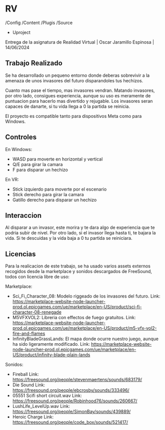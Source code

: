 # RV

/Config
/Content
/Plugis
/Source
* Uproject

Entrega de la asignatura de Realidad Virtual |
Oscar Jaramillo Espinosa |
14/06/2024


Trabajo Realizado
------------------------------------------------------
Se ha desarrollado un pequeno entorno donde deberas sobrevivir a la amenaza de unos invasores del futuro disparandoles tus hechizos. 

Cuanto mas pase el tiempo, mas invasores vendran. Matando invasores, por otro lado, consigues experiencia, aunque su uso es meramente de puntuacion para hacerlo mas divertido y rejugable. Los invasores seran capaces de danarte, si tu vida llega a 0 la partida se reinicia.

El proyecto es compatible tanto para dispositivos Meta como para Windows.


Controles
------------------------------------------------------
En Windows:
  - WASD para moverte en horizontal y vertical
  - Q/E para girar la camara
  - F para disparar un hechizo

En VR:
  - Stick izquierdo para moverte por el escenario
  - Stick derecho para girar la camara
  - Gatillo derecho para disparar un hechizo


Interaccion
------------------------------------------------------
Al disparar a un invasor, este morira y te dara algo de experiencia que te podria subir de nivel. Por otro lado, si el invasor llega hasta ti, te bajara la vida. Si te descuidas y la vida baja a 0 tu partida se reiniciara.


Licencias
------------------------------------------------------
Para la realicacion de este trabajo, se ha usado varios assets externos recogidos desde la marketplace y sonidos descargados de FreeSound, todos con licencia libre de uso:

Marketplace:
  - Sci_Fi_Character_08: Modelo riggeado de los invasores del futuro.
          Link: https://marketplace-website-node-launcher-prod.ol.epicgames.com/ue/marketplace/en-US/product/sci-fi-character-08-renegade
  - M5VFXVOL2: Libreria con effectos de fuego gratuitos.
          Link: https://marketplace-website-node-launcher-prod.ol.epicgames.com/ue/marketplace/en-US/product/m5-vfx-vol2-fire-and-flames
  - InfinityBladeGrassLands: El mapa donde ocurre nuestro juego, aunque ha sido ligeramente modificado.
          Link: https://marketplace-website-node-launcher-prod.ol.epicgames.com/ue/marketplace/en-US/product/infinity-blade-plain-lands

Sonidos:
  - Fireball
          Link: https://freesound.org/people/stevenmaertens/sounds/683179/
  - Die Sound
          Link: https://freesound.org/people/ebcrosby/sounds/333496/
  - 05551 Scifi short circuit.wav
          Link: https://freesound.org/people/Robinhood76/sounds/260667/
  - LushLife_LevelUp.wav
          Link: https://freesound.org/people/SimonBay/sounds/439889/
  - Heroic Charge
          Link: https://freesound.org/people/code_box/sounds/521417/
    
